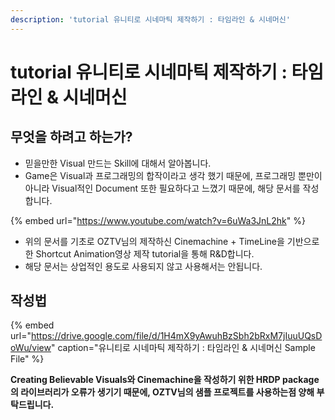 ```yaml
---
description: 'tutorial 유니티로 시네마틱 제작하기 : 타임라인 & 시네머신'
---
```


# tutorial 유니티로 시네마틱 제작하기 : 타임라인 & 시네머신

## 무엇을 하려고 하는가?

* 믿을만한 Visual 만드는 Skill에 대해서 알아봅니다.
* Game은 Visual과 프로그래밍의 합작이라고 생각 했기 때문에, 프로그래밍 뿐만이 아니라 Visual적인 Document 또한 필요하다고 느꼈기 때문에, 해당 문서를 작성합니다.

{% embed url="https://www.youtube.com/watch?v=6uWa3JnL2hk" %}

* 위의 문서를 기초로 OZTV님의 제작하신 Cinemachine + TimeLine을 기반으로 한 Shortcut Animation영상 제작 tutorial을 통해 R&D합니다.
* 해당 문서는 상업적인 용도로 사용되지 않고 사용해서는 안됩니다.

## 작성법

{% embed url="https://drive.google.com/file/d/1H4mX9yAwuhBzSbh2bRxM7jIuuUQsDoWu/view" caption="유니티로 시네마틱 제작하기 : 타임라인 & 시네머신 Sample File" %}

**Creating Believable Visuals와 Cinemachine을 작성하기 위한 HRDP package의 라이브러리가 오류가 생기기 때문에, OZTV님의 샘플 프로젝트를 사용하는점 양해 부탁드립니다.**



